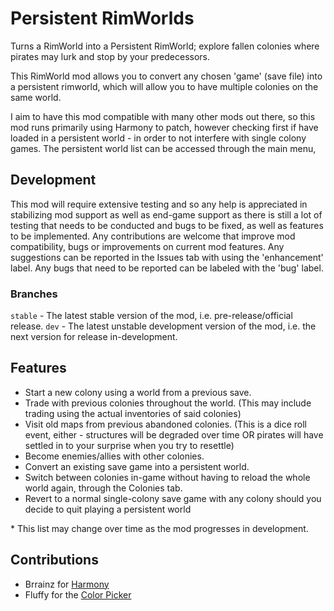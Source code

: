 # Persistent RimWorlds
Turns a RimWorld into a Persistent RimWorld; explore fallen colonies where pirates may lurk and stop by your predecessors.

This RimWorld mod allows you to convert any chosen 'game' (save file) into a persistent rimworld, which will allow you to have multiple colonies on the same world.

I aim to have this mod compatible with many other mods out there, so this mod runs primarily using Harmony to patch, however checking first if have loaded in a persistent world - in order to not interfere with single colony games. The persistent world list can be accessed through the main menu,

## Development
This mod will require extensive testing and so any help is appreciated in stabilizing mod support as well as end-game support as there is still a lot of testing that needs to be conducted and bugs to be fixed, as well as features to be implemented. Any contributions are welcome that improve mod compatibility, bugs or improvements on current mod features. Any suggestions can be reported in the Issues tab with using the 'enhancement' label. Any bugs that need to be reported can be labeled with the 'bug' label.

### Branches
`stable` - The latest stable version of the mod, i.e. pre-release/official release.
`dev` - The latest unstable development version of the mod, i.e. the next version for release in-development.

## Features
- Start a new colony using a world from a previous save.
- Trade with previous colonies throughout the world. (This may include trading using the actual inventories of said colonies)
- Visit old maps from previous abandoned colonies. (This is a dice roll event, either - structures will be degraded over time OR pirates will have settled in to your surprise when you try to resettle)
- Become enemies/allies with other colonies.
- Convert an existing save game into a persistent world.
- Switch between colonies in-game without having to reload the whole world again, through the Colonies tab.
- Revert to a normal single-colony save game with any colony should you decide to quit playing a persistent world

\* This list may change over time as the mod progresses in development.

## Contributions
- Brrainz for [Harmony](https://github.com/pardeike/Harmony)
- Fluffy for the [Color Picker](https://github.com/FluffierThanThou/ColourPicker)
